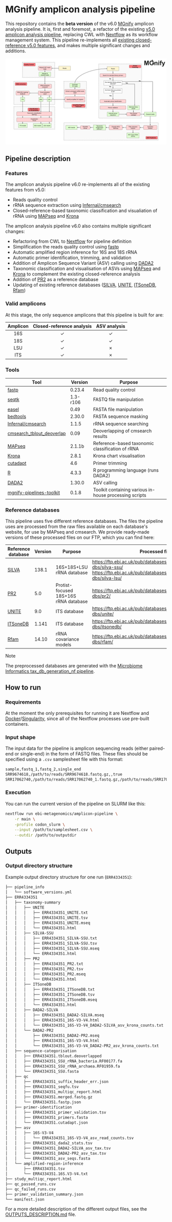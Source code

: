 # MGnify amplicon analysis pipeline

This repository contains the **beta version** of the v6.0 [MGnify](https://www.ebi.ac.uk/metagenomics) amplicon analysis pipeline. It is, first and foremost, a refactor of the existing [v5.0 amplicon analysis pipeline](https://github.com/EBI-Metagenomics/pipeline-v5), replacing CWL with [Nextflow](https://www.nextflow.io/) as its workflow management system. This pipeline re-implements all [existing closed-reference v5.0 features](https://docs.mgnify.org/src/docs/analysis.html#amplicon-analysis-pipeline), and makes multiple significant changes and additions.

![V6 Schema](assets/v6_amplicon_schema.png)

## Pipeline description

### Features

The amplicon analysis pipeline v6.0 re-implements all of the existing features from v5.0:

- Reads quality control
- rRNA sequence extraction using [Infernal/cmsearch](https://github.com/EddyRivasLab/infernal/tree/master)
- Closed-reference-based taxonomic classification and visualiation of rRNA using [MAPseq](https://github.com/meringlab/MAPseq) and [Krona](https://github.com/marbl/Krona)

The amplicon analysis pipeline v6.0 also contains multiple significant changes:

- Refactoring from CWL to [Nextflow](https://www.nextflow.io/) for pipeline definition
- Simplification the reads quality control using [fastp](https://github.com/OpenGene/fastp)
- Automatic amplified region inference for 16S and 18S rRNA
- Automatic primer identification, trimming, and validation
- Addition of Amplicon Sequence Variant (ASV) calling using [DADA2](https://benjjneb.github.io/dada2/index.html)
- Taxonomic classification and visualisation of ASVs using [MAPseq](https://github.com/meringlab/MAPseq) and [Krona](https://github.com/marbl/Krona) to complement the existing closed-reference analysis
- Addition of [PR2](https://pr2-database.org/) as a reference database
- Updating of existing reference databases ([SILVA](https://www.arb-silva.de/), [UNITE](https://unite.ut.ee/), [ITSoneDB](https://itsonedb.cloud.ba.infn.it), [Rfam](https://rfam.org/))

### Valid amplicons

At this stage, the only sequence amplicons that this pipeline is built for are:

| Amplicon | Closed-reference analysis | ASV analysis |
| :------: | :-----------------------: | :----------: |
|   16S    |             ✓             |      ✓       |
|   18S    |             ✓             |      ✓       |
|   LSU    |             ✓             |      ✗       |
|   ITS    |             ✓             |      ✗       |

### Tools

| Tool                                                                                            | Version  | Purpose                                                |
| ----------------------------------------------------------------------------------------------- | -------- | ------------------------------------------------------ |
| [fastp](https://github.com/OpenGene/fastp)                                                      | 0.23.4   | Read quality control                                   |
| [seqtk](https://github.com/lh3/seqtk)                                                           | 1.3-r106 | FASTQ file manipulation                                |
| [easel](https://github.com/EddyRivasLab/easel)                                                  | 0.49     | FASTA file manipulation                                |
| [bedtools](https://bedtools.readthedocs.io/en/latest/)                                          | 2.30.0   | FASTA sequence masking                                 |
| [Infernal/cmsearch](https://github.com/EddyRivasLab/infernal/tree/master)                       | 1.1.5    | rRNA sequence searching                                |
| [cmsearch_tblout_deoverlap](https://github.com/nawrockie/cmsearch_tblout_deoverlap/tree/master) | 0.09     | Deoverlapping of cmsearch results                      |
| [MAPseq](https://github.com/meringlab/MAPseq)                                                   | 2.1.1b   | Reference-based taxonomic classification of rRNA       |
| [Krona](https://github.com/marbl/Krona)                                                         | 2.8.1    | Krona chart visualisation                              |
| [cutadapt](https://cutadapt.readthedocs.io/en/stable/)                                          | 4.6      | Primer trimming                                        |
| [R](https://www.r-project.org/)                                                                 | 4.3.3    | R programming language (runs DADA2)                    |
| [DADA2](https://benjjneb.github.io/dada2/index.html)                                            | 1.30.0   | ASV calling                                            |
| [mgnify-pipelines-toolkit](https://github.com/EBI-Metagenomics/mgnify-pipelines-toolkit)        | 0.1.8    | Toolkit containing various in-house processing scripts |

### Reference databases

This pipeline uses five different reference databases. The files the pipeline uses are processed from the raw files available on each database's website, for use by MAPseq and cmsearch. We provide ready-made versions of these processed files on our FTP, which you can find here:

| Reference database                            | Version | Purpose                               | Processed file paths                                                                                                                                          |
| --------------------------------------------- | ------- | ------------------------------------- | ------------------------------------------------------------------------------------------------------------------------------------------------------------- |
| [SILVA](https://www.arb-silva.de/)            | 138.1   | 16S+18S+LSU rRNA database             | https://ftp.ebi.ac.uk/pub/databases/metagenomics/pipelines/tool-dbs/silva-ssu/ https://ftp.ebi.ac.uk/pub/databases/metagenomics/pipelines/tool-dbs/silva-lsu/ |
| [PR2](https://pr2-database.org/)              | 5.0     | Protist-focused 18S+16S rRNA database | https://ftp.ebi.ac.uk/pub/databases/metagenomics/pipelines/tool-dbs/pr2/                                                                                      |
| [UNITE](https://unite.ut.ee/)                 | 9.0     | ITS database                          | https://ftp.ebi.ac.uk/pub/databases/metagenomics/pipelines/tool-dbs/unite/                                                                                    |
| [ITSoneDB](https://itsonedb.cloud.ba.infn.it) | 1.141   | ITS database                          | https://ftp.ebi.ac.uk/pub/databases/metagenomics/pipelines/tool-dbs/itsonedb/                                                                                 |
| [Rfam](https://rfam.org/)                     | 14.10   | rRNA covariance models                | https://ftp.ebi.ac.uk/pub/databases/metagenomics/pipelines/tool-dbs/rfam/                                                                                     |

> [!NOTE]  
> The preprocessed databases are generated with the [Microbiome Informatics tax_db_generation_nf pipeline](https://github.com/EBI-Metagenomics/taxdb_generation_nf).

## How to run

### Requirements

At the moment the only prerequisites for running it are Nextflow and [Docker](https://www.docker.com/)/[Singularity](https://docs.sylabs.io/guides/3.5/user-guide/introduction.html), since all of the Nextflow processes use pre-built containers.

### Input shape

The input data for the pipeline is amplicon sequencing reads (either paired-end or single-end) in the form of FASTQ files. These files should be specified using a `.csv` samplesheet file with this format:

```
sample,fastq_1,fastq_2,single_end
SRR9674618,/path/to/reads/SRR9674618.fastq.gz,,true
SRR17062740,/path/to/reads/SRR17062740_1.fastq.gz,/path/to/reads/SRR17062740_2.fastq.gz,false
```

### Execution

You can run the current version of the pipeline on SLURM like this:

```bash
nextflow run ebi-metagenomics/amplicon-pipeline \
    -r main \
    -profile codon_slurm \
    --input /path/to/samplesheet.csv \
    --outdir /path/to/outputdir
```

## Outputs

### Output directory structure

Example output directory structure for one run (`ERR4334351`):

```
├── pipeline_info
│   └── software_versions.yml
├── ERR4334351
│   ├── taxonomy-summary
│   │   ├── UNITE
│   │   │   ├── ERR4334351_UNITE.txt
│   │   │   ├── ERR4334351_UNITE.tsv
│   │   │   ├── ERR4334351_UNITE.mseq
│   │   │   └── ERR4334351.html
│   │   ├── SILVA-SSU
│   │   │   ├── ERR4334351_SILVA-SSU.txt
│   │   │   ├── ERR4334351_SILVA-SSU.tsv
│   │   │   ├── ERR4334351_SILVA-SSU.mseq
│   │   │   └── ERR4334351.html
│   │   ├── PR2
│   │   │   ├── ERR4334351_PR2.txt
│   │   │   ├── ERR4334351_PR2.tsv
│   │   │   ├── ERR4334351_PR2.mseq
│   │   │   └── ERR4334351.html
│   │   ├── ITSoneDB
│   │   │   ├── ERR4334351_ITSoneDB.txt
│   │   │   ├── ERR4334351_ITSoneDB.tsv
│   │   │   ├── ERR4334351_ITSoneDB.mseq
│   │   │   └── ERR4334351.html
│   │   ├── DADA2-SILVA
│   │   │   ├── ERR4334351_DADA2-SILVA.mseq
│   │   │   ├── ERR4334351_16S-V3-V4.html
│   │   │   └── ERR4334351_16S-V3-V4_DADA2-SILVA_asv_krona_counts.txt
│   │   └── DADA2-PR2
│   │       ├── ERR4334351_DADA2-PR2.mseq
│   │       ├── ERR4334351_16S-V3-V4.html
│   │       └── ERR4334351_16S-V3-V4_DADA2-PR2_asv_krona_counts.txt
│   ├── sequence-categorisation
│   │   ├── ERR4334351.tblout.deoverlapped
│   │   ├── ERR4334351_SSU_rRNA_bacteria.RF00177.fa
│   │   ├── ERR4334351_SSU_rRNA_archaea.RF01959.fa
│   │   └── ERR4334351_SSU.fasta
│   ├── qc
│   │   ├── ERR4334351_suffix_header_err.json
│   │   ├── ERR4334351_seqfu.tsv
│   │   ├── ERR4334351_multiqc_report.html
│   │   ├── ERR4334351.merged.fastq.gz
│   │   └── ERR4334351.fastp.json
│   ├── primer-identification
│   │   ├── ERR4334351_primer_validation.tsv
│   │   ├── ERR4334351_primers.fasta
│   │   └── ERR4334351.cutadapt.json
│   ├── asv
│   │   ├── 16S-V3-V4
│   │   │   └── ERR4334351_16S-V3-V4_asv_read_counts.tsv
│   │   ├── ERR4334351_dada2_stats.tsv
│   │   ├── ERR4334351_DADA2-SILVA_asv_tax.tsv
│   │   ├── ERR4334351_DADA2-PR2_asv_tax.tsv
│   │   └── ERR4334351_asv_seqs.fasta
│   └── amplified-region-inference
│       ├── ERR4334351.tsv
│       └── ERR4334351.16S.V3-V4.txt
├── study_multiqc_report.html
├── qc_passed_runs.csv
├── qc_failed_runs.csv
├── primer_validation_summary.json
└── manifest.json
```

For a more detailed description of the different output files, see the [OUTPUTS_DESCRIPTION.md](https://github.com/EBI-Metagenomics/amplicon-pipeline/blob/main/OUTPUTS_DESCRIPTION.md) file.
